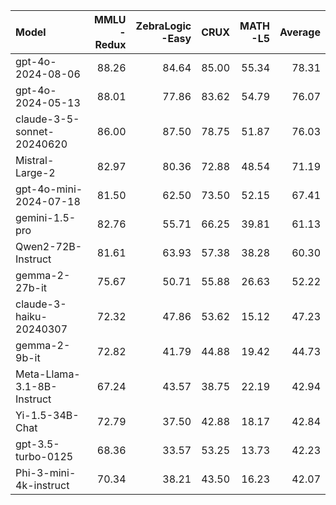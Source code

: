 | Model                      |   MMLU<br/>-Redux |   ZebraLogic<br/>-Easy |   CRUX |   MATH<br/>-L5 |   Average |
|:---------------------------|------------------:|-----------------------:|-------:|---------------:|----------:|
| gpt-4o-2024-08-06          |             88.26 |                  84.64 |  85.00 |          55.34 |     78.31 |
| gpt-4o-2024-05-13          |             88.01 |                  77.86 |  83.62 |          54.79 |     76.07 |
| claude-3-5-sonnet-20240620 |             86.00 |                  87.50 |  78.75 |          51.87 |     76.03 |
| Mistral-Large-2            |             82.97 |                  80.36 |  72.88 |          48.54 |     71.19 |
| gpt-4o-mini-2024-07-18     |             81.50 |                  62.50 |  73.50 |          52.15 |     67.41 |
| gemini-1.5-pro             |             82.76 |                  55.71 |  66.25 |          39.81 |     61.13 |
| Qwen2-72B-Instruct         |             81.61 |                  63.93 |  57.38 |          38.28 |     60.30 |
| gemma-2-27b-it             |             75.67 |                  50.71 |  55.88 |          26.63 |     52.22 |
| claude-3-haiku-20240307    |             72.32 |                  47.86 |  53.62 |          15.12 |     47.23 |
| gemma-2-9b-it              |             72.82 |                  41.79 |  44.88 |          19.42 |     44.73 |
| Meta-Llama-3.1-8B-Instruct |             67.24 |                  43.57 |  38.75 |          22.19 |     42.94 |
| Yi-1.5-34B-Chat            |             72.79 |                  37.50 |  42.88 |          18.17 |     42.84 |
| gpt-3.5-turbo-0125         |             68.36 |                  33.57 |  53.25 |          13.73 |     42.23 |
| Phi-3-mini-4k-instruct     |             70.34 |                  38.21 |  43.50 |          16.23 |     42.07 |